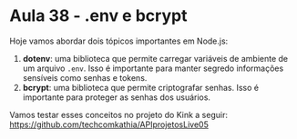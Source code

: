 # Aula 38 - .env e bcrypt

Hoje vamos abordar dois tópicos importantes em Node.js:

1. **dotenv**: uma biblioteca que permite carregar variáveis de ambiente de um arquivo `.env`. Isso é importante para manter segredo informações sensíveis como senhas e tokens.
2. **bcrypt**: uma biblioteca que permite criptografar senhas. Isso é importante para proteger as senhas dos usuários.

Vamos testar esses conceitos no projeto do Kink a seguir: https://github.com/techcomkathia/APIprojetosLive05
